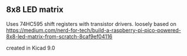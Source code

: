 ## 8x8 LED matrix 
Uses 74HC595 shift registers with transistor drivers.
loosely based on https://medium.com/nerd-for-tech/build-a-raspberry-pi-pico-powered-8x8-led-matrix-from-scratch-8caf9ef04116

created in Kicad 9.0
